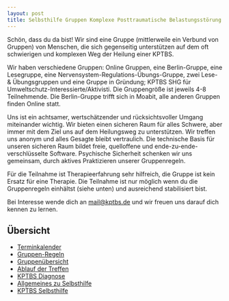 ```yaml
---
layout: post
title: Selbsthilfe Gruppen Komplexe Posttraumatische Belastungsstörung
---
```


Schön, dass du da bist! Wir sind eine Gruppe (mittlerweile ein Verbund von Gruppen) von Menschen, die sich gegenseitig unterstützen auf dem oft schwierigen und komplexen Weg der Heilung einer KPTBS. 

Wir haben verschiedene Gruppen: Online Gruppen, eine Berlin-Gruppe, eine Lesegruppe, eine Nervensystem-Regulations-Übungs-Gruppe, zwei Lese- & Übungsgruppen und eine Gruppe in Gründung; KPTBS SHG für Umweltschutz-Interessierte/Aktivisti. Die Gruppengröße ist jeweils 4-8 Teilnehmende. Die Berlin-Gruppe trifft sich in Moabit, alle anderen Gruppen finden Online statt.

Uns ist ein achtsamer, wertschätzender und rücksichtsvoller Umgang miteinander wichtig. Wir bieten einen sicheren Raum für alles Schwere, aber immer mit dem Ziel uns auf dem Heilungsweg zu unterstützen. Wir treffen uns anonym und alles Gesagte bleibt vertraulich. Die technische Basis für unseren sicheren Raum bildet freie, quelloffene und ende-zu-ende-verschlüsselte Software. Psychische Sicherheit schenken wir uns gemeinsam, durch aktives Praktizieren unserer Gruppenregeln.  

Für die Teilnahme ist Therapieerfahrung sehr hilfreich, die Gruppe ist kein Ersatz für eine Therapie. Die Teilnahme ist nur möglich wenn du die Gruppenregeln einhältst (siehe unten) und ausreichend stabilisiert bist.

Bei Interesse wende dich an <a href="mailto:mail@kptbs.de">mail@kptbs.de</a> und wir freuen uns darauf dich kennen zu lernen.

## Übersicht
* [Terminkalender](#terminkalender)
* [Gruppen-Regeln](#gruppen-regeln)
* [Gruppenübersicht](#gruppenübersicht)
* [Ablauf der Treffen](#ablauf-der-treffen)
* [KPTBS Diagnose](#kptbs-diagnose)
* [Allgemeines zu Selbsthilfe](#allgemeines-zu-selbsthilfe)
* [KPTBS Selbsthilfe](#kptbs-selbsthilfe)
